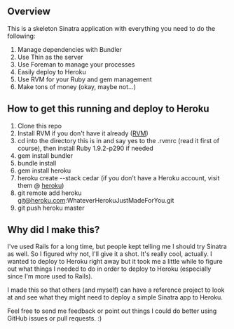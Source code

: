 Overview
--------

This is a skeleton Sinatra application with everything you need to do the following:

1. Manage dependencies with Bundler
2. Use Thin as the server
3. Use Foreman to manage your processes
4. Easily deploy to Heroku
5. Use RVM for your Ruby and gem management
6. Make tons of money (okay, maybe not...)

How to get this running and deploy to Heroku
--------------------------------------------

1. Clone this repo
2. Install RVM if you don't have it already ([RVM][])
3. cd into the directory this is in and say yes to the .rvmrc (read it first of course), then install Ruby 1.9.2-p290 if needed
4. gem install bundler
5. bundle install
6. gem install heroku
7. heroku create --stack cedar (if you don't have a Heroku account, visit them @ [heroku][])
8. git remote add heroku git@heroku.com:WhateverHerokuJustMadeForYou.git
9. git push heroku master

  [RVM]: http://beginrescueend.com/
  [heroku]: http://www.heroku.com/


Why did I make this?
--------------------

I've used Rails for a long time, but people kept telling me I should try Sinatra as well. So I figured why not,
I'll give it a shot. It's really cool, actually. I wanted to deploy to Heroku right away but it took me a little while
to figure out what things I needed to do in order to deploy to Heroku (especially since I'm more used to Rails).

I made this so that others (and myself) can have a reference project to look at and see what they might need to deploy
a simple Sinatra app to Heroku.

Feel free to send me feedback or point out things I could do better using GitHub issues or pull requests. :)
